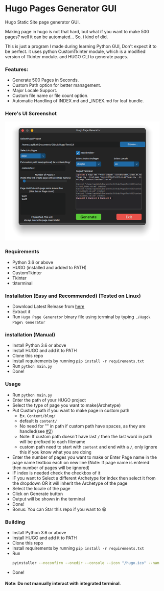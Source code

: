 # Hugo Pages Generator GUI
Hugo Static Site page generator GUI. 

Making page in hugo is not that hard, but what if you want to make 500 pages? well it can be automated...
So, i kind of did.

This is just a program I made during learning Python GUI, Don't expect it to be perfect. it uses python CustomTkinter 
module, which is a modified version of Tkinter module. and HUGO CLI to generate pages.

### Features:
- Generate 500 Pages in Seconds.
- Custom Path option for better management.
- Major Locale Support.
- Custom file name or file count option.
- Automatic Handling of INDEX.md and _INDEX.md for leaf bundle.

### Here's UI Screenshot

![UI Screenshot](Screenshots/UI.png)

### Requirements
- Python 3.6 or above
- HUGO (installed and added to PATH)
- CustomTkinter
- Tkinter
- tkterminal

### Installation (Easy and Recommended) (Tested on Linux)
- Download Latest Release from [here](https://github.com/Prakash4844/Hugo_Pages_Generator/releases/)
- Extract it
- Run `Hugo Page Generator` binary file using terminal by typing `./Hugo\ Page\ Generator`

### installation (Manual)
- Install Python 3.6 or above
- Install HUGO and add it to PATH
- Clone this repo
- Install requirements by running `pip install -r requirements.txt`
- Run `python main.py`
- Done!

### Usage
- Run `python main.py`
- Enter the path of your HUGO project
- Select the type of page you want to make(Archetype)
- Put Custom path if you want to make page in custom path
  - Ex. `Content/blog/`  
  - default is `content/`
  - No need for "" in path if custom path have spaces, as they are handled(see [#2](https://github.com/Prakash4844/Hugo_Pages_Generator/issues/2))
  - Note: If custom path doesn't have last `/` then the last word in path will be prefixed to each filename
  - custom path need to start with `content` and end with a `/`, only ignore this if you know what you are doing
- Enter the number of pages you want to make or Enter Page name in the page name textbox each on new line (Note: If page
name is entered then number of pages will be ignored)
- IF index is needed check the checkbox of it
- IF you want to Select a different Archetype for index then select it from the dropdown OR it will inherit the 
Archetype of the page
- Select the locale of the page
- Click on Generate button
- Output will be shown in the terminal
- Done!
- Bonus: You can Star this repo if you want to 😀

### Building

- Install Python 3.6 or above
- Install HUGO and add it to PATH
- Clone this repo
- Install requirements by running `pip install -r requirements.txt`
- Run 
  ```bash
  pyinstaller --noconfirm --onedir --console --icon "/hugo.ico" --name "Hugo Page Generator" --add-data "/hugo.ico:." --add-data "/locale_list:." --add-data "/README.md:." --add-data "/venv/lib/python3.11/site-packages/customtkinter:customtkinter/"  "/main.py"
  ```
- Done!

#### Note: Do not manually interact with integrated terminal.
